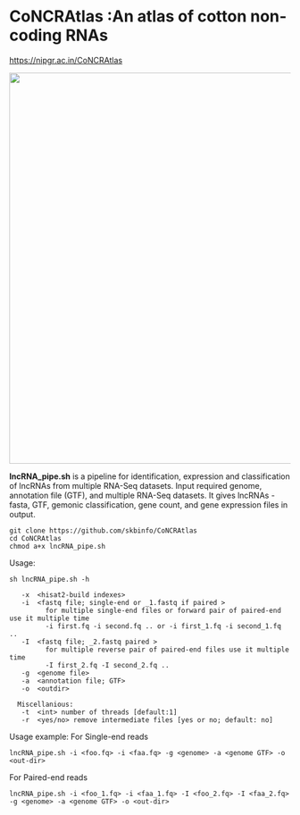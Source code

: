 # CoNCRAtlas :An atlas of cotton non-coding RNAs
https://nipgr.ac.in/CoNCRAtlas

<img src="http://14.139.61.8/CoNCRAtlas/images/lncRNA_pipeline.png" width="700" height="700">

__lncRNA_pipe.sh__ is a pipeline for identification, expression and classification of lncRNAs from multiple RNA-Seq datasets.
Input required genome, annotation file (GTF), and multiple RNA-Seq datasets.
It gives lncRNAs - fasta, GTF, gemonic classification, gene count, and gene expression files in output.

```
git clone https://github.com/skbinfo/CoNCRAtlas
cd CoNCRAtlas
chmod a+x lncRNA_pipe.sh
```
Usage:
```
sh lncRNA_pipe.sh -h
```
```
   -x  <hisat2-build indexes>
   -i  <fastq file; single-end or _1.fastq if paired >
	     for multiple single-end files or forward pair of paired-end use it multiple time
		 -i first.fq -i second.fq .. or -i first_1.fq -i second_1.fq ..
   -I  <fastq file; _2.fastq paired >
	     for multiple reverse pair of paired-end files use it multiple time
		 -I first_2.fq -I second_2.fq ..
   -g  <genome file>
   -a  <annotation file; GTF>
   -o  <outdir>

  Miscellanious:
   -t  <int> number of threads [default:1]
   -r  <yes/no> remove intermediate files [yes or no; default: no]

```
Usage example:
For Single-end reads
```
lncRNA_pipe.sh -i <foo.fq> -i <faa.fq> -g <genome> -a <genome GTF> -o <out-dir>
```
For Paired-end reads
```
lncRNA_pipe.sh -i <foo_1.fq> -i <faa_1.fq> -I <foo_2.fq> -I <faa_2.fq> -g <genome> -a <genome GTF> -o <out-dir>
```

